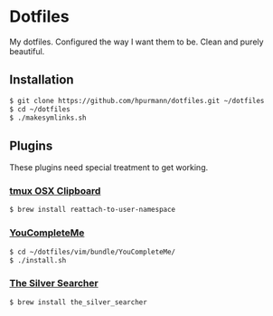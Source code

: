 Dotfiles
========

My dotfiles. Configured the way I want them to be.
Clean and purely beautiful.

## Installation

```bash
$ git clone https://github.com/hpurmann/dotfiles.git ~/dotfiles
$ cd ~/dotfiles
$ ./makesymlinks.sh
```


## Plugins

These plugins need special treatment to get working.

### [tmux OSX Clipboard](https://github.com/ChrisJohnsen/tmux-MacOSX-pasteboard)

```bash
$ brew install reattach-to-user-namespace
```

### [YouCompleteMe](https://github.com/Valloric/YouCompleteMe)

```bash
$ cd ~/dotfiles/vim/bundle/YouCompleteMe/
$ ./install.sh
```

### [The Silver Searcher](https://github.com/ggreer/the_silver_searcher)

```bash
$ brew install the_silver_searcher
```
